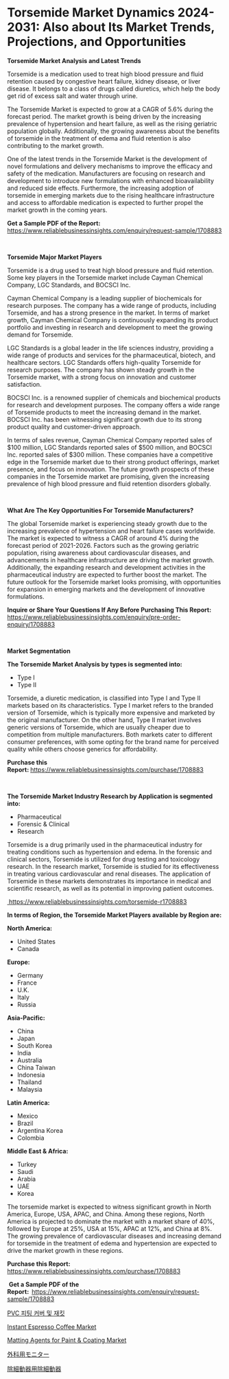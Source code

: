 <p><h1>Torsemide Market Dynamics 2024-2031: Also about Its Market Trends, Projections, and Opportunities</h1></p><p><strong>Torsemide Market Analysis and Latest Trends</strong></p>
<p><p>Torsemide is a medication used to treat high blood pressure and fluid retention caused by congestive heart failure, kidney disease, or liver disease. It belongs to a class of drugs called diuretics, which help the body get rid of excess salt and water through urine.</p><p>The Torsemide Market is expected to grow at a CAGR of 5.6% during the forecast period. The market growth is being driven by the increasing prevalence of hypertension and heart failure, as well as the rising geriatric population globally. Additionally, the growing awareness about the benefits of torsemide in the treatment of edema and fluid retention is also contributing to the market growth.</p><p>One of the latest trends in the Torsemide Market is the development of novel formulations and delivery mechanisms to improve the efficacy and safety of the medication. Manufacturers are focusing on research and development to introduce new formulations with enhanced bioavailability and reduced side effects. Furthermore, the increasing adoption of torsemide in emerging markets due to the rising healthcare infrastructure and access to affordable medication is expected to further propel the market growth in the coming years.</p></p>
<p><strong>Get a Sample PDF of the Report:&nbsp;</strong> <a href="https://www.reliablebusinessinsights.com/enquiry/request-sample/1708883">https://www.reliablebusinessinsights.com/enquiry/request-sample/1708883</a></p>
<p>&nbsp;</p>
<p><strong>Torsemide Major Market Players</strong></p>
<p><p>Torsemide is a drug used to treat high blood pressure and fluid retention. Some key players in the Torsemide market include Cayman Chemical Company, LGC Standards, and BOCSCI Inc.</p><p>Cayman Chemical Company is a leading supplier of biochemicals for research purposes. The company has a wide range of products, including Torsemide, and has a strong presence in the market. In terms of market growth, Cayman Chemical Company is continuously expanding its product portfolio and investing in research and development to meet the growing demand for Torsemide.</p><p>LGC Standards is a global leader in the life sciences industry, providing a wide range of products and services for the pharmaceutical, biotech, and healthcare sectors. LGC Standards offers high-quality Torsemide for research purposes. The company has shown steady growth in the Torsemide market, with a strong focus on innovation and customer satisfaction.</p><p>BOCSCI Inc. is a renowned supplier of chemicals and biochemical products for research and development purposes. The company offers a wide range of Torsemide products to meet the increasing demand in the market. BOCSCI Inc. has been witnessing significant growth due to its strong product quality and customer-driven approach.</p><p>In terms of sales revenue, Cayman Chemical Company reported sales of $100 million, LGC Standards reported sales of $500 million, and BOCSCI Inc. reported sales of $300 million. These companies have a competitive edge in the Torsemide market due to their strong product offerings, market presence, and focus on innovation. The future growth prospects of these companies in the Torsemide market are promising, given the increasing prevalence of high blood pressure and fluid retention disorders globally.</p></p>
<p>&nbsp;</p>
<p><strong>What Are The Key Opportunities For Torsemide Manufacturers?</strong></p>
<p><p>The global Torsemide market is experiencing steady growth due to the increasing prevalence of hypertension and heart failure cases worldwide. The market is expected to witness a CAGR of around 4% during the forecast period of 2021-2026. Factors such as the growing geriatric population, rising awareness about cardiovascular diseases, and advancements in healthcare infrastructure are driving the market growth. Additionally, the expanding research and development activities in the pharmaceutical industry are expected to further boost the market. The future outlook for the Torsemide market looks promising, with opportunities for expansion in emerging markets and the development of innovative formulations.</p></p>
<p><strong>Inquire or Share Your Questions If Any Before Purchasing This Report:</strong> <a href="https://www.reliablebusinessinsights.com/enquiry/pre-order-enquiry/1708883">https://www.reliablebusinessinsights.com/enquiry/pre-order-enquiry/1708883</a></p>
<p>&nbsp;</p>
<p><strong>Market Segmentation</strong></p>
<p><strong>The Torsemide Market Analysis by types is segmented into:</strong></p>
<p><ul><li>Type I</li><li>Type II</li></ul></p>
<p><p>Torsemide, a diuretic medication, is classified into Type I and Type II markets based on its characteristics. Type I market refers to the branded version of Torsemide, which is typically more expensive and marketed by the original manufacturer. On the other hand, Type II market involves generic versions of Torsemide, which are usually cheaper due to competition from multiple manufacturers. Both markets cater to different consumer preferences, with some opting for the brand name for perceived quality while others choose generics for affordability.</p></p>
<p><strong>Purchase this Report:&nbsp;</strong><a href="https://www.reliablebusinessinsights.com/purchase/1708883">https://www.reliablebusinessinsights.com/purchase/1708883</a></p>
<p>&nbsp;</p>
<p><strong>The Torsemide Market Industry Research by Application is segmented into:</strong></p>
<p><ul><li>Pharmaceutical</li><li>Forensic & Clinical</li><li>Research</li></ul></p>
<p><p>Torsemide is a drug primarily used in the pharmaceutical industry for treating conditions such as hypertension and edema. In the forensic and clinical sectors, Torsemide is utilized for drug testing and toxicology research. In the research market, Torsemide is studied for its effectiveness in treating various cardiovascular and renal diseases. The application of Torsemide in these markets demonstrates its importance in medical and scientific research, as well as its potential in improving patient outcomes.</p></p>
<p><a href="https://www.reliablebusinessinsights.com/torsemide-r1708883">&nbsp;https://www.reliablebusinessinsights.com/torsemide-r1708883</a></p>
<p><strong>In terms of Region, the Torsemide Market Players available by Region are:</strong></p>
<p>
    <p> <strong> North America: </strong>
        <ul>
            <li>United States</li>
            <li>Canada</li>
        </ul>
        </p> 
    <p> <strong> Europe: </strong>
        <ul>
            <li>Germany</li>
            <li>France</li>
            <li>U.K.</li>
            <li>Italy</li>
            <li>Russia</li>
        </ul>
        </p> 
    <p> <strong> Asia-Pacific: </strong>
        <ul>
            <li>China</li>
            <li>Japan</li>
            <li>South Korea</li>
            <li>India</li>
            <li>Australia</li>
            <li>China Taiwan</li>
            <li>Indonesia</li>
            <li>Thailand</li>
            <li>Malaysia</li>
        </ul>
        </p> 
    <p> <strong> Latin America: </strong>
        <ul>
            <li>Mexico</li>
            <li>Brazil</li>
            <li>Argentina Korea</li>
            <li>Colombia</li>
        </ul>
        </p> 
    <p> <strong> Middle East & Africa: </strong>
        <ul>
            <li>Turkey</li>
            <li>Saudi</li>
            <li>Arabia</li>
            <li>UAE</li>
            <li>Korea</li>
        </ul>
    </p>
    </p>
<p><p>The torsemide market is expected to witness significant growth in North America, Europe, USA, APAC, and China. Among these regions, North America is projected to dominate the market with a market share of 40%, followed by Europe at 25%, USA at 15%, APAC at 12%, and China at 8%. The growing prevalence of cardiovascular diseases and increasing demand for torsemide in the treatment of edema and hypertension are expected to drive the market growth in these regions.</p></p>
<p><strong>Purchase this Report: </strong><a href="https://www.reliablebusinessinsights.com/purchase/1708883">https://www.reliablebusinessinsights.com/purchase/1708883</a></p>
<p>&nbsp;<strong>Get a Sample PDF of the Report:&nbsp;&nbsp;</strong><a href="https://www.reliablebusinessinsights.com/enquiry/request-sample/1708883">https://www.reliablebusinessinsights.com/enquiry/request-sample/1708883</a></p>
<p><strong></strong></p>
<p><p><a href="https://github.com/langcat852024/Market-Research-Report-List-1/blob/main/3134725109998.md">PVC 피팅 커버 및 재킷</a></p><p><a href="https://issuu.com/reportprime-2/docs/instant-espresso-coffee-market-size-2030.pptx">Instant Espresso Coffee Market</a></p><p><a href="https://github.com/johnbach50/Market-Research-Report-List-3/blob/main/matting-agents-for-paint-coating-market.md">Matting Agents for Paint & Coating Market</a></p><p><a href="https://github.com/joaejkdzgyljvo6/Market-Research-Report-List-2/blob/main/5620311125659.md">外科用モニター</a></p><p><a href="https://github.com/JaydaWisoky2014/Market-Research-Report-List-1/blob/main/5198952125660.md">除細動器用除細動器</a></p></p>